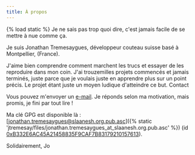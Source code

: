 ```yaml
---
title: À propos
---
```

{% load static %}
Je ne sais pas trop quoi dire, c'est jamais facile de se mettre à nue comme ça.

Je suis Jonathan Tremesaygues, développeur couteau suisse basé à Montpellier, (France).

J'aime bien comprendre comment marchent les trucs et essayer de les reproduire dans mon coin. J'ai trouzemilles projets commencés et jamais terminés, juste parce que je voulais juste en apprendre plus sur un point précis. Le projet étant juste un moyen ludique d'atteindre ce but.
Contact

Vous pouvez m'envoyer un [e-mail](mailto:jonathan.tremesaygues++contact@slaanesh.org). Je réponds selon ma motivation, mais promis, je fini par tout lire !

Ma clé GPG est disponible là : [jonathan.tremesaygues@slaanesh.org.pub.asc]({% static 'jtremesay/files/jonathan.tremesaygues_at_slaanesh.org.pub.asc' %}) (id [0xB332E6AC45A21458835F9CAF7B83179210157613](http://keyserver.ubuntu.com/pks/lookup?search=B332E6AC45A21458835F9CAF7B83179210157613&fingerprint=on&op=index)).

Solidairement, Jo
